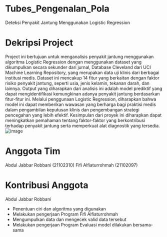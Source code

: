 # Tubes_Pengenalan_Pola
Deteksi Penyakit Jantung Menggunakan Logistic Regression

# Dekripsi Project
Project ini bertujuan untuk menganalisis penyakit jantung menggunakan algoritma Logistic Regression dengan menggunakan dataset yang dikumpulkan secara sekunder dari jurnal, Database Cleveland dari UCI Machine Learning Repository, yang merupakan data uji klinis dari berbagai institusi medis. Dataset ini mencakup 14 fitur yang berkaitan dengan faktor risiko penyakit jantung, seperti usia, jenis kelamin, tekanan darah, dan lainnya. Output yang diharapkan dari analisis ini adalah model prediktif yang dapat mengidentifikasi kemungkinan adanya penyakit jantung berdasarkan fitur-fitur ini. Melalui penggunaan Logistic Regression, diharapkan bahwa model ini dapat memberikan wawasan yang berharga bagi praktisi medis dalam pengambilan keputusan klinis dan pengembangan strategi pencegahan yang lebih efektif. Kesimpulan dari proyek ini diharapkan dapat meningkatkan pemahaman tentang faktor-faktor yang berkontribusi terhadap penyakit jantung serta memperkuat alat diagnostik yang tersedia.
![image](https://github.com/bluevita/Tubes_Pengenalan_Pola/assets/99781596/200d29a8-5488-481e-a154-2698db4e7743)

# Anggota Tim
Abdul Jabbar Robbani (21102310)
Fifi Alfiaturrohmah (21102097)

# Kontribusi Anggota
Abdul Jabbar Robbani
- Penentuan ciri dan algoritma yang digunakan
- Melakukan pengerjaan Program
Fifi Alfiaturrohmah
- Mengumpulkan data dan mengecek valid data tersebut
- Melakukan pengerjaan Program
Evaluasi model dilakukan bersama-sama
